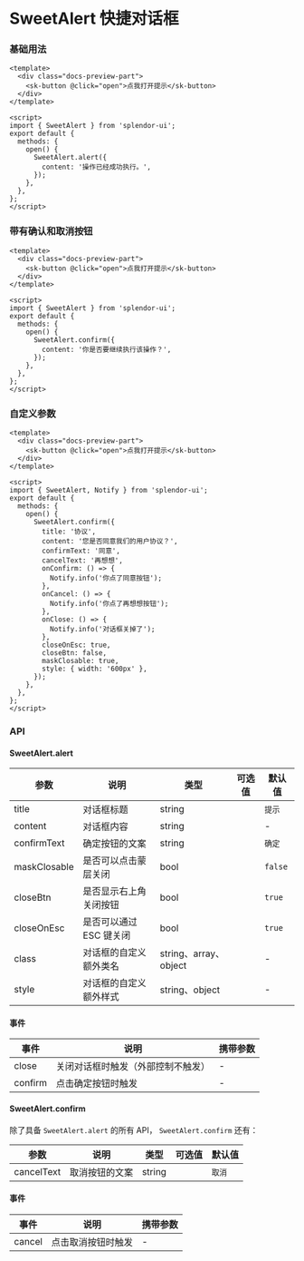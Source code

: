 # SweetAlert 快捷对话框

### 基础用法

<SweetAlertBasic />

```vue
<template>
  <div class="docs-preview-part">
    <sk-button @click="open">点我打开提示</sk-button>
  </div>
</template>

<script>
import { SweetAlert } from 'splendor-ui';
export default {
  methods: {
    open() {
      SweetAlert.alert({
        content: '操作已经成功执行。',
      });
    },
  },
};
</script>
```

### 带有确认和取消按钮

<SweetAlertConfirm />

```vue
<template>
  <div class="docs-preview-part">
    <sk-button @click="open">点我打开提示</sk-button>
  </div>
</template>

<script>
import { SweetAlert } from 'splendor-ui';
export default {
  methods: {
    open() {
      SweetAlert.confirm({
        content: '你是否要继续执行该操作？',
      });
    },
  },
};
</script>
```

### 自定义参数

<SweetAlertCustom />

```vue
<template>
  <div class="docs-preview-part">
    <sk-button @click="open">点我打开提示</sk-button>
  </div>
</template>

<script>
import { SweetAlert, Notify } from 'splendor-ui';
export default {
  methods: {
    open() {
      SweetAlert.confirm({
        title: '协议',
        content: '您是否同意我们的用户协议？',
        confirmText: '同意',
        cancelText: '再想想',
        onConfirm: () => {
          Notify.info('你点了同意按钮');
        },
        onCancel: () => {
          Notify.info('你点了再想想按钮');
        },
        onClose: () => {
          Notify.info('对话框关掉了');
        },
        closeOnEsc: true,
        closeBtn: false,
        maskClosable: true,
        style: { width: '600px' },
      });
    },
  },
};
</script>
```

### API

#### SweetAlert.alert

| 参数         | 说明                    | 类型                  | 可选值 | 默认值  |
| ------------ | ----------------------- | --------------------- | ------ | ------- |
| title        | 对话框标题              | string                |        | `提示`  |
| content      | 对话框内容              | string                |        | -       |
| confirmText  | 确定按钮的文案          | string                |        | `确定`  |
| maskClosable | 是否可以点击蒙层关闭    | bool                  |        | `false` |
| closeBtn     | 是否显示右上角关闭按钮  | bool                  |        | `true`  |
| closeOnEsc   | 是否可以通过 ESC 键关闭 | bool                  |        | `true`  |
| class        | 对话框的自定义额外类名  | string、array、object |        | -       |
| style        | 对话框的自定义额外样式  | string、object        |        | -       |

#### 事件

| 事件    | 说明                               | 携带参数 |
| ------- | ---------------------------------- | -------- |
| close   | 关闭对话框时触发（外部控制不触发） | -        |
| confirm | 点击确定按钮时触发                 | -        |

#### SweetAlert.confirm

除了具备 `SweetAlert.alert` 的所有 API， `SweetAlert.confirm` 还有：

| 参数       | 说明           | 类型   | 可选值 | 默认值 |
| ---------- | -------------- | ------ | ------ | ------ |
| cancelText | 取消按钮的文案 | string |        | `取消` |

#### 事件

| 事件   | 说明               | 携带参数 |
| ------ | ------------------ | -------- |
| cancel | 点击取消按钮时触发 | -        |
